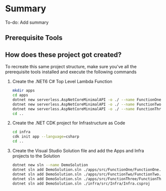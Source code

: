 # Summary

To-do: Add summary

## Prerequisite Tools

## How does these project got created?

To recreate this same project structure, make sure you've all the prerequisite tools installed and execute the following commands

1. Create the .NET6 C# Top Level Lambda Function

    ```bash
    mkdir apps
    cd apps
    dotnet new serverless.AspNetCoreMinimalAPI -o ./ --name FunctionOne
    dotnet new serverless.AspNetCoreMinimalAPI -o ./ --name FunctionTwo
    dotnet new serverless.AspNetCoreMinimalAPI -o ./ --name FunctionThree
    cd ..
    ```

1. Create the .NET CDK project for Infrastructure as Code

    ```bash
    cd infra
    cdk init app --language=csharp
    cd ..
    ```

1. Create the Visual Studio Solution file and add the Apps and Infra projects to the Solution

    ```bash
    dotnet new sln --name DemoSolution
    dotnet sln add DemoSolution.sln ./apps/src/FunctionOne/FunctionOne.csproj 
    dotnet sln add DemoSolution.sln ./apps/src/FunctionTwo/FunctionTwo.csproj
    dotnet sln add DemoSolution.sln ./apps/src/FunctionThree/FunctionThree.csproj
    dotnet sln add DemoSolution.sln ./infra/src/Infra/Infra.csproj
    ```
